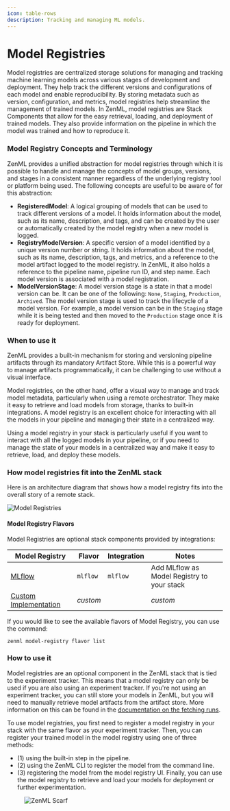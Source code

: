 ```yaml
---
icon: table-rows
description: Tracking and managing ML models.
---
```


# Model Registries

Model registries are centralized storage solutions for managing and tracking machine learning models across various stages of development and deployment. They help track the different versions and configurations of each model and enable reproducibility. By storing metadata such as version, configuration, and metrics, model registries help streamline the management of trained models. In ZenML, model registries are Stack Components that allow for the easy retrieval, loading, and deployment of trained models. They also provide information on the pipeline in which the model was trained and how to reproduce it.

### Model Registry Concepts and Terminology

ZenML provides a unified abstraction for model registries through which it is possible to handle and manage the concepts of model groups, versions, and stages in a consistent manner regardless of the underlying registry tool or platform being used. The following concepts are useful to be aware of for this abstraction:

* **RegisteredModel**: A logical grouping of models that can be used to track different versions of a model. It holds information about the model, such as its name, description, and tags, and can be created by the user or automatically created by the model registry when a new model is logged.
* **RegistryModelVersion**: A specific version of a model identified by a unique version number or string. It holds information about the model, such as its name, description, tags, and metrics, and a reference to the model artifact logged to the model registry. In ZenML, it also holds a reference to the pipeline name, pipeline run ID, and step name. Each model version is associated with a model registration.
* **ModelVersionStage**: A model version stage is a state in that a model version can be. It can be one of the following: `None`, `Staging`, `Production`, `Archived`. The model version stage is used to track the lifecycle of a model version. For example, a model version can be in the `Staging` stage while it is being tested and then moved to the `Production` stage once it is ready for deployment.

### When to use it

ZenML provides a built-in mechanism for storing and versioning pipeline artifacts through its mandatory Artifact Store. While this is a powerful way to manage artifacts programmatically, it can be challenging to use without a visual interface.

Model registries, on the other hand, offer a visual way to manage and track model metadata, particularly when using a remote orchestrator. They make it easy to retrieve and load models from storage, thanks to built-in integrations. A model registry is an excellent choice for interacting with all the models in your pipeline and managing their state in a centralized way.

Using a model registry in your stack is particularly useful if you want to interact with all the logged models in your pipeline, or if you need to manage the state of your models in a centralized way and make it easy to retrieve, load, and deploy these models.

### How model registries fit into the ZenML stack

Here is an architecture diagram that shows how a model registry fits into the overall story of a remote stack.

![Model Registries](../../.gitbook/assets/Remote-with-model-registry.png)

#### Model Registry Flavors

Model Registries are optional stack components provided by integrations:

| Model Registry                     | Flavor   | Integration | Notes                                      |
| ---------------------------------- | -------- | ----------- | ------------------------------------------ |
| [MLflow](mlflow.md)                | `mlflow` | `mlflow`    | Add MLflow as Model Registry to your stack |
| [Custom Implementation](custom.md) | _custom_ |             | _custom_                                   |

If you would like to see the available flavors of Model Registry, you can use the command:

```shell
zenml model-registry flavor list
```

### How to use it

Model registries are an optional component in the ZenML stack that is tied to the experiment tracker. This means that a model registry can only be used if you are also using an experiment tracker. If you're not using an experiment tracker, you can still store your models in ZenML, but you will need to manually retrieve model artifacts from the artifact store. More information on this can be found in the [documentation on the fetching runs](../../how-to/pipeline-development/build-pipelines/fetching-pipelines.md).

To use model registries, you first need to register a model registry in your stack with the same flavor as your experiment tracker. Then, you can register your trained model in the model registry using one of three methods:

* (1) using the built-in step in the pipeline.
* (2) using the ZenML CLI to register the model from the command line.
* (3) registering the model from the model registry UI. Finally, you can use the model registry to retrieve and load your models for deployment or further experimentation.

<figure><img src="https://static.scarf.sh/a.png?x-pxid=f0b4f458-0a54-4fcd-aa95-d5ee424815bc" alt="ZenML Scarf"><figcaption></figcaption></figure>
